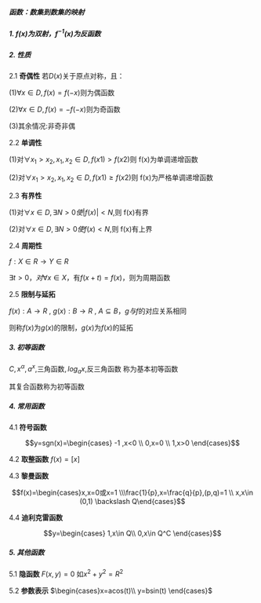 ##### 函数：数集到数集的映射

##### 1. $f(x)$为双射，$f^{-1}(x)$为反函数

##### 2. 性质

2.1 **奇偶性**
若$D(x)$关于原点对称，且：

(1)$\forall x \in D,f(x)=f(-x)$则为偶函数

(2)$\forall x \in D,f(x)=-f(-x)$则为奇函数

(3)其余情况:非奇非偶

2.2 **单调性**

(1)对$\forall x_1 >x_2 ,x_1,x_2\in D,f(x1)>f(x2)$则 f(x)为单调递增函数

(2)对$\forall x_1 >x_2 ,x_1,x_2\in D,f(x1) \ge f(x2)$则 f(x)为严格单调递增函数

2.3 **有界性**

(1)对$\forall x \in D, \exists N>0使 |f(x)|<N,$则 f(x)有界

(2)对$\forall x \in D, \exists N>0使 f(x)<N,$则 f(x)有上界

2.4 **周期性**

$f:X \in R \rightarrow Y \in R$

$\exists t>0，对\forall x \in X$，有$f(x+t)=f(x)$，则为周期函数

2.5 **限制与延拓**

$f(x): A\rightarrow R$ , $g(x): B\rightarrow R$ , $A \subseteq B$，$g与f$的对应关系相同

则称$f(x)$为$g(x)$的限制，$g(x)$为$f(x)$的延拓



##### 3. 初等函数



$C,x^{\alpha},a^{x},$三角函数$,log_a{x},$反三角函数 称为基本初等函数

其复合函数称为初等函数



##### 4. 常用函数



4.1 **符号函数**

$$y=sgn(x)=\begin{cases} -1  ,x<0 \\ 0,x=0 \\ 1,x>0 \end{cases}$$

4.2 **取整函数** $f(x)=[x]$

4.3 **黎曼函数**

$$f(x)=\begin{cases}x,x=0或x=1 \\\frac{1}{p},x=\frac{q}{p},(p,q)=1 \\ x,x\in (0,1) \backslash Q\end{cases}$$

4.4 **迪利克雷函数**

$$y=\begin{cases}  1,x\in Q\\ 0,x\in Q^C \end{cases}$$



##### 5. 其他函数



5.1 **隐函数** $F(x,y)=0$ 如$x^2+y^2=R^2$

5.2 **参数表示** $\begin{cases}x=acos(t)\\ y=bsin(t) \end{cases}$



